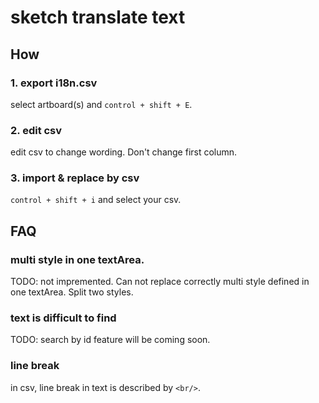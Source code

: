 # sketch translate text


## How

### 1. export i18n.csv

select artboard(s) and `control + shift + E`.

### 2. edit csv

edit csv to change wording. Don't change first column.

### 3. import & replace by csv

`control + shift + i` and select your csv.

## FAQ

### multi style in one textArea.

TODO: not impremented.
Can not replace correctly multi style defined in one textArea. Split two styles.

### text is difficult to find

TODO: search by id feature will be coming soon.

### line break

in csv, line break in text is described by `<br/>`.

